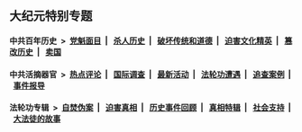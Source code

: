 ## 大纪元特别专题

#### 中共百年历史 &nbsp;>&nbsp; [党魁面目](indexes/nf1176107/README.md?05090430) &nbsp;| &nbsp; [杀人历史](indexes/nf1176106/README.md?05090430) &nbsp;| &nbsp; [破坏传统和道德](indexes/nf1176106/README.md?05090430) &nbsp;| &nbsp; [迫害文化精英](indexes/nf1176111/README.md?05090430) &nbsp;| &nbsp; [篡改历史](indexes/nf1176115/README.md?05090430) &nbsp;| &nbsp; [卖国](indexes/nf1176117/README.md?05090430) 

#### 中共活摘器官 &nbsp;>&nbsp; [热点评论](indexes/nf5879/README.md?05090430) &nbsp;| &nbsp; [国际调查](indexes/nf5947/README.md?05090430) &nbsp;| &nbsp; [最新活动](indexes/nf5883/README.md?05090430) &nbsp;| &nbsp; [法轮功遭遇](indexes/nf5881/README.md?05090430) &nbsp;| &nbsp; [追查案例](indexes/nf5880/README.md?05090430) &nbsp;| &nbsp; [事件报导](indexes/nf5877/README.md?05090430) 

#### 法轮功专辑 &nbsp;>&nbsp; [自焚伪案](indexes/nf5562/README.md?05090430) &nbsp;| &nbsp; [迫害真相](indexes/nf4379/README.md?05090430) &nbsp;| &nbsp; [历史事件回顾](indexes/nf5793/README.md?05090430) &nbsp;| &nbsp; [真相特辑](indexes/nf4389/README.md?05090430) &nbsp;| &nbsp; [社会支持](indexes/nf4386/README.md?05090430) &nbsp;| &nbsp; [大法徒的故事](indexes/nf1147481/README.md?05090430) 
